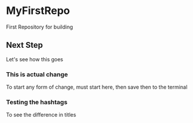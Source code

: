 # MyFirstRepo
First Repository for building

## Next Step
Let's see how this goes

### This is actual change
To start any form of change, must start here, then save then to the terminal

### Testing the hashtags
To see the difference in titles